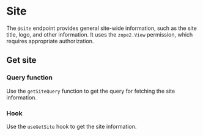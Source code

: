 # Site

The `@site` endpoint provides general site-wide information, such as the site title, logo, and other information.
It uses the `zope2.View` permission, which requires appropriate authorization.

## Get site

### Query function

Use the `getSiteQuery` function to get the query for fetching the site information.

### Hook

Use the `useGetSite` hook to get the site information.
